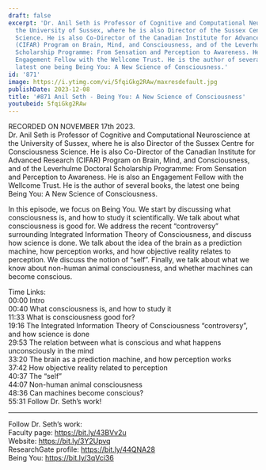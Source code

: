 ```yaml
---
draft: false
excerpt: 'Dr. Anil Seth is Professor of Cognitive and Computational Neuroscience at
  the University of Sussex, where he is also Director of the Sussex Centre for Consciousness
  Science. He is also Co-Director of the Canadian Institute for Advanced Research
  (CIFAR) Program on Brain, Mind, and Consciousness, and of the Leverhulme Doctoral
  Scholarship Programme: From Sensation and Perception to Awareness. He is also an
  Engagement Fellow with the Wellcome Trust. He is the author of several books, the
  latest one being Being You: A New Science of Consciousness.'
id: '871'
image: https://i.ytimg.com/vi/5fqiGkg2RAw/maxresdefault.jpg
publishDate: 2023-12-08
title: '#871 Anil Seth - Being You: A New Science of Consciousness'
youtubeid: 5fqiGkg2RAw
---
```

RECORDED ON NOVEMBER 17th 2023.  
Dr. Anil Seth is Professor of Cognitive and Computational Neuroscience at the University of Sussex, where he is also Director of the Sussex Centre for Consciousness Science. He is also Co-Director of the Canadian Institute for Advanced Research (CIFAR) Program on Brain, Mind, and Consciousness, and of the Leverhulme Doctoral Scholarship Programme: From Sensation and Perception to Awareness. He is also an Engagement Fellow with the Wellcome Trust. He is the author of several books, the latest one being Being You: A New Science of Consciousness.

In this episode, we focus on Being You. We start by discussing what consciousness is, and how to study it scientifically. We talk about what consciousness is good for. We address the recent “controversy” surrounding Integrated Information Theory of Consciousness, and discuss how science is done. We talk about the idea of the brain as a prediction machine, how perception works, and how objective reality relates to perception. We discuss the notion of “self”. Finally, we talk about what we know about non-human animal consciousness, and whether machines can become conscious.

Time Links:  
00:00  Intro  
00:40  What consciousness is, and how to study it  
11:33  What is consciousness good for?  
19:16  The Integrated Information Theory of Consciousness “controversy”, and how science is done  
29:53  The relation between what is conscious and what happens unconsciously in the mind  
33:20  The brain as a prediction machine, and how perception works  
37:42  How objective reality related to perception  
40:37  The “self”  
44:07  Non-human animal consciousness  
48:36  Can machines become conscious?  
55:31  Follow Dr. Seth’s work!

---

Follow Dr. Seth’s work:  
Faculty page: https://bit.ly/43BVv2u  
Website: https://bit.ly/3Y2Upvq  
ResearchGate profile: https://bit.ly/44QNA28  
Being You: https://bit.ly/3qVci36
